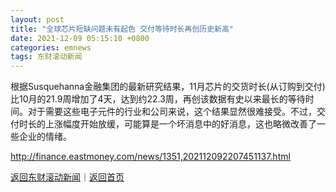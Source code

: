 ```yaml
---
layout: post
title: "全球芯片短缺问题未有起色 交付等待时长再创历史新高"
date: 2021-12-09 05:15:10 +0800
categories: emnews
tags: 东财滚动新闻
---
```


根据Susquehanna金融集团的最新研究结果，11月芯片的交货时长(从订购到交付)比10月的21.9周增加了4天，达到约22.3周，再创该数据有史以来最长的等待时间。对于需要这些电子元件的行业和公司来说，这个结果显然很难接受。不过，交付时长的上涨幅度开始放缓，可能算是一个坏消息中的好消息，这也略微改善了一些企业的情绪。

<http://finance.eastmoney.com/news/1351,202112092207451137.html>

[返回东财滚动新闻](//finews.withounder.com/emnews/)｜[返回首页](//finews.withounder.com/)
